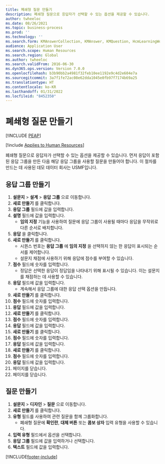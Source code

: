 ```yaml
---
title: 폐쇄형 질문 만들기
description: 폐쇄형 질문으로 응답자가 선택할 수 있는 옵션을 제공할 수 있습니다.
author: twheeloc
ms.date: 08/26/2021
ms.topic: business-process
ms.prod: ''
ms.technology: ''
ms.search.form: KMAnswerCollection, KMAnswer, KMQuestion, HcmLearningWorkspace
audience: Application User
ms.search.scope: Human Resources
ms.search.region: Global
ms.author: twheeloc
ms.search.validFrom: 2016-06-30
ms.dyn365.ops.version: Version 7.0.0
ms.openlocfilehash: b3b90bb2a4981f32feb10ee1192e9c4d2e604e7a
ms.sourcegitcommit: 3a7f1fe72ac08e62dda1045e0fb97f7174b69a25
ms.translationtype: HT
ms.contentlocale: ko-KR
ms.lasthandoff: 01/31/2022
ms.locfileid: "8452350"
---
```

# <a name="create-a-closed-ended-question"></a>폐쇄형 질문 만들기


[!INCLUDE [PEAP](../includes/peap-1.md)]

[!include [Applies to Human Resources](../includes/applies-to-hr.md)]



폐쇄형 질문으로 응답자가 선택할 수 있는 옵션을 제공할 수 있습니다. 먼저 응답이 포함된 응답 그룹을 만든 다음 해당 응답 그룹을 사용할 질문을 만들어야 합니다. 이 절차를 만드는 데 사용된 데모 데이터 회사는 USMF입니다.


## <a name="create-an-answer-group"></a>응답 그룹 만들기
1. **설문지** > **설계** > **응답 그룹** 으로 이동합니다.
2. **새로 만들기** 를 클릭합니다.
3. **응답 그룹** 필드에 값을 입력합니다.
4. **설명** 필드에 값을 입력합니다.
    * **임의 지정** 기능을 사용하여 질문에 응답 그룹이 사용될 때마다 응답을 무작위로 다른 순서로 배치합니다.  
5. **응답** 을 클릭합니다.
6. **새로 만들기** 를 클릭합니다.
    * 시퀀스 번호는 **응답 그룹** 에 **임의 지정** 을 선택하지 않는 한 응답이 표시되는 순서를 제어합니다.  
    * 설문지 채점에 사용하기 위해 응답에 점수를 부여할 수 있습니다.  
7. **점수** 필드에 숫자를 입력합니다.
    * 정답은 선택한 응답이 정답임을 나타내기 위해 표시될 수 있습니다. 이는 설문지를 채점하는 데 사용할 수 있습니다.  
8. **응답** 필드에 값을 입력합니다.
    * 계속해서 응답 그룹에 대한 응답 선택 옵션을 만듭니다.  
9. **새로 만들기** 를 클릭합니다.
10. **점수** 필드에 숫자를 입력합니다.
11. **응답** 필드에 값을 입력합니다.
12. **새로 만들기** 를 클릭합니다.
13. **점수** 필드에 숫자를 입력합니다.
14. **응답** 필드에 값을 입력합니다.
15. **새로 만들기** 를 클릭합니다.
16. **점수** 필드에 숫자를 입력합니다.
17. **응답** 필드에 값을 입력합니다.
18. **새로 만들기** 를 클릭합니다.
19. **점수** 필드에 숫자를 입력합니다.
20. **응답** 필드에 값을 입력합니다.
21. 페이지를 닫습니다.
22. 페이지를 닫습니다.

## <a name="create-the-question"></a>질문 만들기
1. **설문지** > **디자인** > **질문** 으로 이동합니다.
2. **새로 만들기** 를 클릭합니다.
3. **유형** 필드를 사용하여 관련 질문을 함께 그룹화합니다.
    * 폐쇄형 질문에 **확인란**, **대체 버튼** 또는 **콤보 상자** 입력 유형을 사용할 수 있습니다.  
4. **입력 유형** 필드에서 옵션을 선택합니다.
5. **응답 그룹** 필드에 값을 입력하거나 선택합니다.
6. **텍스트** 필드에 값을 입력합니다.



[!INCLUDE[footer-include](../includes/footer-banner.md)]
